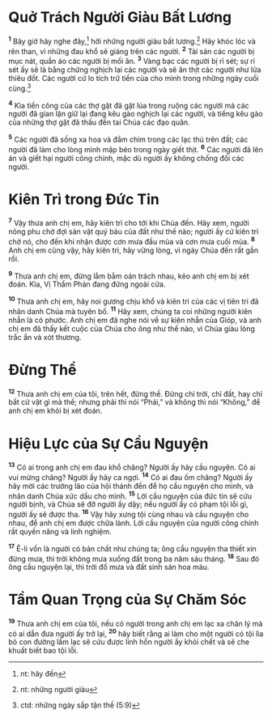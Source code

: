 # Quở Trách Người Giàu Bất Lương

<sup><b>1</b></sup> Bây giờ hãy nghe đây,[^1-5544fcb0-a09e-4a3a-a7ce-2cab96e8c838] hỡi những người giàu bất lương.[^2-5544fcb0-a09e-4a3a-a7ce-2cab96e8c838] Hãy khóc lóc và rên than, vì những đau khổ sẽ giáng trên các người. <sup><b>2</b></sup> Tài sản các người bị mục nát, quần áo các người bị mối ăn. <sup><b>3</b></sup> Vàng bạc các người bị rỉ sét; sự rỉ sét ấy sẽ là bằng chứng nghịch lại các người và sẽ ăn thịt các người như lửa thiêu đốt. Các người cứ lo tích trữ tiền của cho mình trong những ngày cuối cùng.[^3-5544fcb0-a09e-4a3a-a7ce-2cab96e8c838]

<sup><b>4</b></sup> Kìa tiền công của các thợ gặt đã gặt lúa trong ruộng các người mà các người đã gian lận giữ lại đang kêu gào nghịch lại các người, và tiếng kêu gào của những thợ gặt đã thấu đến tai Chúa các đạo quân.

<sup><b>5</b></sup> Các người đã sống xa hoa và đắm chìm trong các lạc thú trên đất; các người đã làm cho lòng mình mập béo trong ngày giết thịt. <sup><b>6</b></sup> Các người đã lên án và giết hại người công chính, mặc dù người ấy không chống đối các người.

# Kiên Trì trong Đức Tin

<sup><b>7</b></sup> Vậy thưa anh chị em, hãy kiên trì cho tới khi Chúa đến. Hãy xem, người nông phu chờ đợi sản vật quý báu của đất như thế nào; người ấy cứ kiên trì chờ nó, cho đến khi nhận được cơn mưa đầu mùa và cơn mưa cuối mùa. <sup><b>8</b></sup> Anh chị em cũng vậy, hãy kiên trì, hãy vững lòng, vì ngày Chúa đến rất gần rồi.

<sup><b>9</b></sup> Thưa anh chị em, đừng lằm bằm oán trách nhau, kẻo anh chị em bị xét đoán. Kìa, Vị Thẩm Phán đang đứng ngoài cửa.

<sup><b>10</b></sup> Thưa anh chị em, hãy noi gương chịu khổ và kiên trì của các vị tiên tri đã nhân danh Chúa mà tuyên bố. <sup><b>11</b></sup> Hãy xem, chúng ta coi những người kiên nhẫn là có phước. Anh chị em đã nghe nói về sự kiên nhẫn của Gióp, và anh chị em đã thấy kết cuộc của Chúa cho ông như thế nào, vì Chúa giàu lòng trắc ẩn và xót thương.

# Đừng Thề

<sup><b>12</b></sup> Thưa anh chị em của tôi, trên hết, đừng thề. Đừng chỉ trời, chỉ đất, hay chỉ bất cứ vật gì mà thề; nhưng phải thì nói “Phải,” và không thì nói “Không,” để anh chị em khỏi bị xét đoán.

# Hiệu Lực của Sự Cầu Nguyện

<sup><b>13</b></sup> Có ai trong anh chị em đau khổ chăng? Người ấy hãy cầu nguyện. Có ai vui mừng chăng? Người ấy hãy ca ngợi. <sup><b>14</b></sup> Có ai đau ốm chăng? Người ấy hãy mời các trưởng lão của hội thánh đến để họ cầu nguyện cho mình, và nhân danh Chúa xức dầu cho mình. <sup><b>15</b></sup> Lời cầu nguyện của đức tin sẽ cứu người bịnh, và Chúa sẽ đỡ người ấy dậy; nếu người ấy có phạm tội lỗi gì, người ấy sẽ được tha. <sup><b>16</b></sup> Vậy hãy xưng tội cùng nhau và cầu nguyện cho nhau, để anh chị em được chữa lành. Lời cầu nguyện của người công chính rất quyền năng và linh nghiệm.

<sup><b>17</b></sup> Ê-li vốn là người có bản chất như chúng ta; ông cầu nguyện tha thiết xin đừng mưa, thì trời không mưa xuống đất trong ba năm sáu tháng. <sup><b>18</b></sup> Sau đó ông cầu nguyện lại, thì trời đổ mưa và đất sinh sản hoa màu.

# Tầm Quan Trọng của Sự Chăm Sóc

<sup><b>19</b></sup> Thưa anh chị em của tôi, nếu có người trong anh chị em lạc xa chân lý mà có ai dẫn đưa người ấy trở lại, <sup><b>20</b></sup> hãy biết rằng ai làm cho một người có tội lìa bỏ con đường lầm lạc sẽ cứu được linh hồn người ấy khỏi chết và sẽ che khuất biết bao tội lỗi.

[^1-5544fcb0-a09e-4a3a-a7ce-2cab96e8c838]: nt: hãy đến

[^2-5544fcb0-a09e-4a3a-a7ce-2cab96e8c838]: nt: những người giàu

[^3-5544fcb0-a09e-4a3a-a7ce-2cab96e8c838]: ctd: những ngày sắp tận thế (5:9)
